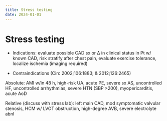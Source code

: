```yaml
---
title: Stress testing
date: 2024-01-01
---
```

# Stress testing



* Indications: evaluate possible CAD sx or ∆ in clinical status in Pt w/ known CAD, risk stratify after chest pain, evaluate exercise tolerance, localize ischemia (imaging required)

* Contraindications (Circ 2002;106:1883; & 2012;126:2465)

Absolute: AMI w/in 48 h, high-risk UA, acute PE, severe sx AS, uncontrolled HF, uncontrolled arrhythmias, severe HTN (SBP >200), myopericarditis, acute AoD

Relative (discuss with stress lab): left main CAD, mod symptomatic valvular stenosis, HCM w/ LVOT obstruction, high-degree AVB, severe electrolyte abnl
